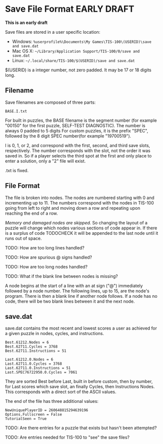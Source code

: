 Save File Format EARLY DRAFT
================

**This is an early draft**

Save files are stored in a user specific location:

   * Windows: `%userprofile%\Documents\My Games\TIS-100\(USERID)\save and save.dat`
   * Mac OS X: `~/Library/Application Support/TIS-100/0/save and save.dat`
   * Linux: `~/.local/share/TIS-100/$(USERID)/save and save.dat`

$(USERID) is a integer number, not zero padded. It may be 17 or 18 digits long.
    
Filename
--------

Save filenames are composed of three parts:

	BASE.I.txt

For built in puzzles, the BASE filename is the segment number (for example "00150" for the first puzzle, SELF-TEST DIAGNOSTIC).  The number is always 0 padded to 5 digits
For custom puzzles, it is the prefix "SPEC", followed by the 8 digit SPEC number(for example "19700519").

I is 0, 1, or 2, and correspond with the first, second, and third save slots, respectively.  The number corresponds with the slot, not the order it was saved in.  So if a player selects the third spot at the first and only place to enter a solution, only a "2" file will exist.

.txt is fixed.


File Format
-----------

The file is broken into nodes.  The nodes are numbered starting with 0 and incrementing up to 11.  The numbers correspond with the nodes in TIS-100 going from left to right and moving down a row and repeating upon reaching the end of a row.

_Memory and damaged nodes are skipped._  So changing the layout of a puzzle will change which nodes various sections of code appear in.  If there is a surplus of code TODOCHECK it will be appended to the last node until it runs out of space.

TODO: How are too long lines handled?

TODO: How are spurious @ signs handled?

TODO: How are too long nodes handled?

TODO: What if the blank line between nodes is missing?

A node begins at the start of a line with an at sign ("@") immediately followed by a node number.  The following lines, up to 15, are the node's program.  There is then a blank line if another node follows.  If a node has no code, there will be two blank lines between it and the next node.

	
save.dat
--------

save.dat contains the most recent and lowest scores a user as achieved for a given puzzle in nodes, cycles, and instructions.

	Best.61212.Nodes = 6
	Best.62711.Cycles = 3768
	Best.62711.Instructions = 51

	Last.61212.0.Nodes = 6
	Last.62711.0.Cycles = 3768
	Last.62711.0.Instructions = 51
	Last.SPEC76722950.0.Cycles = 7061

They are sorted Best before Last, built in before custom, then by number, for Last scores which save slot, an finally Cycles, then Instructions Nodes.  This corresponds with a direct sort of the ASCII values.

The end of the file has three additional values:

	NewUniquePlayerID = 260648815294639196
	Options.Fullscreen = False
	TutorialSeen = True
  
TODO: Are there entries for a puzzle that exists but hasn't been attempted?

TODO: Are entries needed for TIS-100 to "see" the save files?



